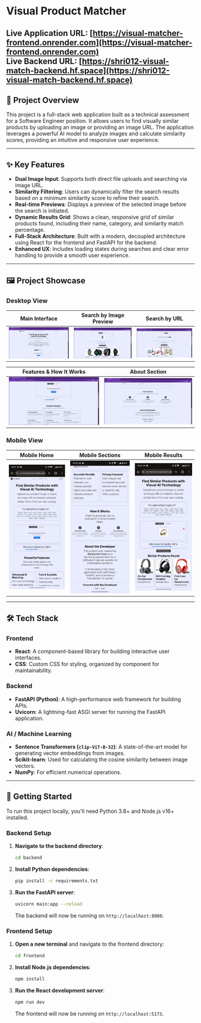 # Visual Product Matcher

**Live Application URL:** [https://visual-matcher-frontend.onrender.com](https://visual-matcher-frontend.onrender.com)         
**Live Backend URL:** [https://shri012-visual-match-backend.hf.space](https://shri012-visual-match-backend.hf.space)
---

## 📝 Project Overview

This project is a full-stack web application built as a technical assessment for a Software Engineer position. It allows users to find visually similar products by uploading an image or providing an image URL. The application leverages a powerful AI model to analyze images and calculate similarity scores, providing an intuitive and responsive user experience.

---

## ✨ Key Features

* **Dual Image Input**: Supports both direct file uploads and searching via image URL.
* **Similarity Filtering**: Users can dynamically filter the search results based on a minimum similarity score to refine their search.
* **Real-time Previews**: Displays a preview of the selected image before the search is initiated.
* **Dynamic Results Grid**: Shows a clean, responsive grid of similar products found, including their name, category, and similarity match percentage.
* **Full-Stack Architecture**: Built with a modern, decoupled architecture using React for the frontend and FastAPI for the backend.
* **Enhanced UX**: Includes loading states during searches and clear error handling to provide a smooth user experience.

---

## 🖼️ Project Showcase

### Desktop View
| Main Interface | Search by Image Preview | Search by URL |
| :---: | :---: | :---: |
| ![Main Interface](working_ss/image1.png) | ![Search by Image Preview](working_ss/image4.png) | ![Search by URL](working_ss/image5.png) |

| Features & How It Works | About Section |
| :---: | :---: |
| ![Features & How It Works](working_ss/image2.png) | ![About Section](working_ss/image3.png) |

### Mobile View
| Mobile Home | Mobile Sections | Mobile Results |
| :---: | :---: | :---: |
| ![Mobile Home](working_ss/mobile1.jpg) | ![Mobile Sections](working_ss/mobile2.jpg) | ![Mobile Results](working_ss/mobile3.jpg) |

---

## 🛠️ Tech Stack

### Frontend
* **React**: A component-based library for building interactive user interfaces.
* **CSS**: Custom CSS for styling, organized by component for maintainability.

### Backend
* **FastAPI (Python)**: A high-performance web framework for building APIs.
* **Uvicorn**: A lightning-fast ASGI server for running the FastAPI application.

### AI / Machine Learning
* **Sentence Transformers (`clip-ViT-B-32`)**: A state-of-the-art model for generating vector embeddings from images.
* **Scikit-learn**: Used for calculating the cosine similarity between image vectors.
* **NumPy**: For efficient numerical operations.

---

## 🚀 Getting Started

To run this project locally, you'll need Python 3.8+ and Node.js v16+ installed.

### Backend Setup

1.  **Navigate to the backend directory**:
    ```bash
    cd backend
    ```
2.  **Install Python dependencies**:
    ```bash
    pip install -r requirements.txt
    ```
3.  **Run the FastAPI server**:
    ```bash
    uvicorn main:app --reload
    ```
    The backend will now be running on `http://localhost:8000`.

### Frontend Setup

1.  **Open a new terminal** and navigate to the frontend directory:
    ```bash
    cd frontend
    ```
2.  **Install Node.js dependencies**:
    ```bash
    npm install
    ```
3.  **Run the React development server**:
    ```bash
    npm run dev
    ```
    The frontend will now be running on `http://localhost:5173`.
